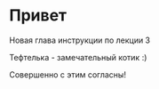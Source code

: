 # Привет
Новая глава инструкции по лекции 3

Тефтелька - замечательный котик :)

Совершенно с этим согласны!
